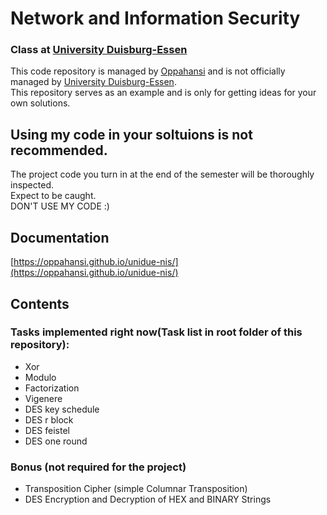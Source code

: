 # Network and Information Security
### Class at [University Duisburg-Essen](https://www.uni-due.de/)

This code repository is managed by [Oppahansi](https://github.com/oppahansi) and is not officially managed by [University Duisburg-Essen](https://www.tdr.wiwi.uni-due.de/).  
This repository serves as an example and is only for getting ideas for your own solutions.

## Using my code in your soltuions is not recommended. 
The project code you turn in at the end of the semester will be thoroughly inspected.  
Expect to be caught.  
DON'T USE MY CODE :)  

## Documentation

[https://oppahansi.github.io/unidue-nis/](https://oppahansi.github.io/unidue-nis/)

## Contents

### Tasks implemented right now(Task list in root folder of this repository):

- Xor
- Modulo
- Factorization
- Vigenere
- DES key schedule
- DES r block
- DES feistel
- DES one round

### Bonus (not required for the project)
- Transposition Cipher (simple Columnar Transposition)
- DES Encryption and Decryption of HEX and BINARY Strings
